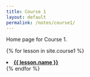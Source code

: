 ```yaml
---
title: Course 1
layout: default
permalink: /notes/course1/
---
```

Home page for Course 1.

{% for lesson in site.course1 %}
  <li><a href="{{ lesson.link }}"> <strong> {{ lesson.name }} </strong></a></li>
{% endfor %}
